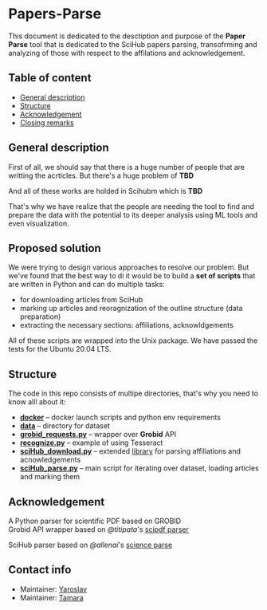 # Papers-Parse

This document is dedicated to the desctiption and purpose of the **Paper Parse** tool that is dedicated to the SciHub papers parsing, transofrming and analyzing of those with respect to the affilations and acknowledgement. 

## Table of content
-  [General description](#general-description)
-  [Structure](#structure)
-  [Acknowledgement](#acknowledgement)
-  [Closing remarks](#contact-info)

## General description

First of all, we should say that there is a huge number of people that are writting the acrticles. But there's a huge problem of **TBD**

And all of these works are holded in Scihubm which is **TBD**

That's why we have realize that the people are needing the tool to find and prepare the data with the potential to its deeper analysis using ML tools and even visualization.

## Proposed solution

We were trying to design various approaches to resolve our problem. But we've found that the best way to di it would be to build a **set of scripts** that are written in Python and can do multiple tasks:

- for downloading articles from SciHub
- marking up articles and reoragnization of the outline structure (data preparation)
- extracting the necessary sections: affiliations, acknowldgements

All of these scripts are wrapped into the Unix package. We have passed the tests for the Ubuntu 20.04 LTS.

## Structure

The code in this repo consists of multipe directories, that's why you need to know alll about it:
- [**docker**](docker) – docker launch scripts and python env requirements
- [**data**](data) – directory for dataset
- [**grobid_requests.py**](grobid_requests.py) – wrapper over **Grobid** API
- [**recognize.py**](recognize.py) – example of using Tesseract
- [**sciHub_download.py**](sciHub_download.py) – extended [library](https://github.com/zaytoun/scihub.py/blob/master/scihub/scihub.py) for parsing affiliations and acnowledgements
- [**sciHub_parse.py**](sciHub_parse.py) – main script for iterating over dataset, loading articles and marking them 

## Acknowledgement
A Python parser for scientific PDF based on GROBID  
Grobid API wrapper based on *@titipata*'s [scipdf parser](https://github.com/titipata/scipdf_parser)  


SciHub parser based on *@allenai*'s [science parse](https://github.com/allenai/science-parse)
## Contact info
- Maintainer: [Yaroslav](github.com/atokagzx)
- Maintainer: [Tamara](github.com/Toma-Sin)
